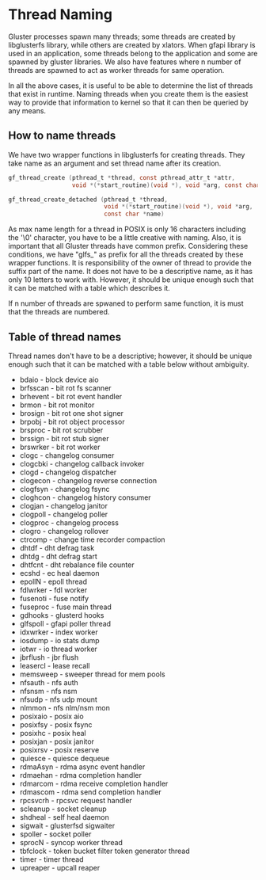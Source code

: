 Thread Naming
================
Gluster processes spawn many threads; some threads are created by libglusterfs
library, while others are created by xlators. When gfapi library is used in an
application, some threads belong to the application and some are spawned by
gluster libraries. We also have features where n number of threads are spawned
to act as worker threads for same operation.

In all the above cases, it is useful to be able to determine the list of threads
that exist in runtime. Naming threads when you create them is the easiest way to
provide that information to kernel so that it can then be queried by any means.

How to name threads
-------------------
We have two wrapper functions in libglusterfs for creating threads. They take
name as an argument and set thread name after its creation.

```C
gf_thread_create (pthread_t *thread, const pthread_attr_t *attr,
                  void *(*start_routine)(void *), void *arg, const char *name)
```

```C
gf_thread_create_detached (pthread_t *thread,
                           void *(*start_routine)(void *), void *arg,
                           const char *name)
```

As max name length for a thread in POSIX is only 16 characters including the
'\0' character, you have to be a little creative with naming. Also, it is
important that all Gluster threads have common prefix. Considering these
conditions, we have "glfs_" as prefix for all the threads created by these
wrapper functions. It is responsibility of the owner of thread to provide the
suffix part of the name. It does not have to be a descriptive name, as it has
only 10 letters to work with. However, it should be unique enough such that it
can be matched with a table which describes it.

If n number of threads are spwaned to perform same function, it is must that the
threads are numbered.

Table of thread names
---------------------
Thread names don't have to be a descriptive; however, it should be unique enough
such that it can be matched with a table below without ambiguity.

- bdaio    - block device aio
- brfsscan - bit rot fs scanner
- brhevent - bit rot event handler
- brmon    - bit rot monitor
- brosign  - bit rot one shot signer
- brpobj   - bit rot object processor
- brsproc  - bit rot scrubber
- brssign  - bit rot stub signer
- brswrker - bit rot worker
- clogc    - changelog consumer
- clogcbki - changelog callback invoker
- clogd    - changelog dispatcher
- clogecon - changelog reverse connection
- clogfsyn - changelog fsync
- cloghcon - changelog history consumer
- clogjan  - changelog janitor
- clogpoll - changelog poller
- clogproc - changelog process
- clogro   - changelog rollover
- ctrcomp  - change time recorder compaction
- dhtdf    - dht defrag task
- dhtdg    - dht defrag start
- dhtfcnt  - dht rebalance file counter
- ecshd    - ec heal daemon
- epollN   -  epoll thread
- fdlwrker - fdl worker
- fusenoti - fuse notify
- fuseproc - fuse main thread
- gdhooks  - glusterd hooks
- glfspoll -  gfapi poller thread
- idxwrker - index worker
- iosdump  - io stats dump
- iotwr    - io thread worker
- jbrflush - jbr flush
- leasercl - lease recall
- memsweep - sweeper thread for mem pools
- nfsauth  - nfs auth
- nfsnsm   - nfs nsm
- nfsudp   - nfs udp mount
- nlmmon   - nfs nlm/nsm mon
- posixaio - posix aio
- posixfsy - posix fsync
- posixhc  - posix heal
- posixjan - posix janitor
- posixrsv - posix reserve
- quiesce  - quiesce dequeue
- rdmaAsyn - rdma async event handler
- rdmaehan - rdma completion handler
- rdmarcom - rdma receive completion handler
- rdmascom - rdma send completion handler
- rpcsvcrh - rpcsvc request handler
- scleanup - socket cleanup
- shdheal  - self heal daemon
- sigwait  -  glusterfsd sigwaiter
- spoller  - socket poller
- sprocN   - syncop worker thread
- tbfclock - token bucket filter token generator thread
- timer    - timer thread
- upreaper - upcall reaper
